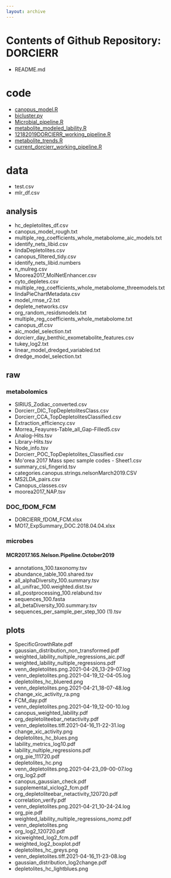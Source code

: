 ```yaml
---
layout: archive
---
```

# Contents of Github Repository:  DORCIERR
- README.md
# code
- [canopus_model.R](canopus_model.R/)
- [bicluster.py](bicluster.py/)
- [Microbial_pipeline.R](Microbial_pipeline.R/)
- [metabolite_modeled_lability.R](metabolite_modeled_lability.R/)
- [12182019DORCIERR_working_pipeline.R](12182019DORCIERR_working_pipeline.R/)
- [metabolite_trends.R](metabolite_trends.R/)
- [current_dorcierr_working_pipeline.R](current_dorcierr_working_pipeline.R/)
# data
- test.csv
- mlr_df.csv
## analysis
- hc_depletolites_df.csv
- canopus_model_rough.txt
- multiple_reg_coefficients_whole_metabolome_aic_models.txt
- identify_nets_libid.csv
- lindaDepletolites.csv
- canopus_filtered_tidy.csv
- identify_nets_libid.numbers
- n_mulreg.csv
- Moorea2017_MolNetEnhancer.csv
- cyto_depletes.csv
- multiple_reg_coefficients_whole_metabolome_threemodels.txt
- lindaPieChartMetadata.csv
- model_rmse_r2.txt
- deplete_networks.csv
- org_random_residsmodels.txt
- multiple_reg_coefficients_whole_metabolome.txt
- canopus_df.csv
- aic_model_selection.txt
- dorcierr_day_benthic_exometabolite_features.csv
- tukey_log2.txt
- linear_model_dredged_variabled.txt
- dredge_model_selection.txt
## raw
### metabolomics
- SIRIUS_Zodiac_converted.csv
- Dorcierr_DIC_TopDepletolitesClass.csv
- Dorcierr_CCA_TopDepletolitesClassified.csv
- Extraction_efficiency.csv
- Morrea_Feayures-Table_all_Gap-Filled5.csv
- Analog-Hits.tsv
- Library-Hits.tsv
- Node_info.tsv
- Dorcierr_POC_TopDepletolites_Classified.csv
- Mo'orea 2017 Mass spec sample codes - Sheet1.csv
- summary_csi_fingerid.tsv
- categories.canopus.strings.nelsonMarch2019.CSV
- MS2LDA_pairs.csv
- Canopus_classes.csv
- moorea2017_NAP.tsv
### DOC_fDOM_FCM
- DORCIERR_fDOM_FCM.xlsx
- MO17_ExpSummary_DOC.2018.04.04.xlsx
### microbes
#### MCR2017.16S.Nelson.Pipeline.October2019
- annotations_100.taxonomy.tsv
- abundance_table_100.shared.tsv
- all_alphaDiversity_100.summary.tsv
- all_unifrac_100.weighted.dist.tsv
- all_postprocessing_100.relabund.tsv
- sequences_100.fasta
- all_betaDiversity_100.summary.tsv
- sequences_per_sample_per_step_100 (1).tsv
## plots
- SpecificGrowthRate.pdf
- gaussian_distribution_non_transformed.pdf
- weighted_lability_nultiple_regressions_aic.pdf
- weighted_lability_nultiple_regressions.pdf
- venn_depletolites.png.2021-04-26_13-29-07.log
- venn_depletolites.png.2021-04-19_12-04-05.log
- depletolites_hc_bluered.png
- venn_depletolites.png.2021-04-21_18-07-48.log
- change_xic_activity_ra.png
- FCM_day.pdf
- venn_depletolites.png.2021-04-19_12-00-10.log
- canopus_weighted_lability.pdf
- org_depletoliteebar_netactivity.pdf
- venn_depletolites.tiff.2021-04-16_11-22-31.log
- change_xic_activity.png
- depletolites_hc_blues.png
- lability_metrics_log10.pdf
- lability_nultiple_regressions.pdf
- org_pie_111720.pdf
- depletolites_hc.png
- venn_depletolites.png.2021-04-23_09-00-07.log
- org_log2.pdf
- canopus_gaussian_check.pdf
- supplemental_xiclog2_fcm.pdf
- org_depletoliteebar_netactivity_120720.pdf
- correlation_verify.pdf
- venn_depletolites.png.2021-04-21_10-24-24.log
- org_pie.pdf
- weighted_lability_nultiple_regressions_nomz.pdf
- venn_depletolites.png
- org_log2_120720.pdf
- xicweighted_log2_fcm.pdf
- weighted_log2_boxplot.pdf
- depletolites_hc_greys.png
- venn_depletolites.tiff.2021-04-16_11-23-08.log
- gaussian_distribution_log2change.pdf
- depletolites_hc_lightblues.png
